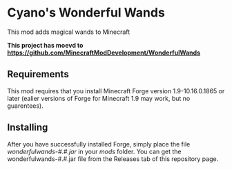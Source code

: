 # Cyano's Wonderful Wands
This mod adds magical wands to Minecraft

**This project has moevd to https://github.com/MinecraftModDevelopment/WonderfulWands**

## Requirements
This mod requires that you install Minecraft Forge version 1.9-10.16.0.1865 or later (ealier versions of Forge for Minecraft 1.9 may work, but no guarentees).

## Installing
After you have successfully installed Forge, simply place the file *wonderfulwands-#.#.jar* in your *mods* folder. You can get the wonderfulwands-#.#.jar file from the Releases tab of this repository page.

